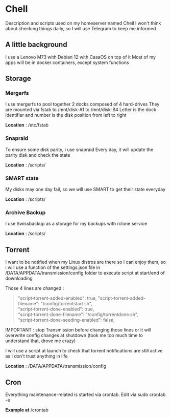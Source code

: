 # Chell
Description and scripts used on my homeserver named Chell
I won't think about checking things daily, so I will use Telegram to keep me informed

## A little background
I use a Lenovo M73 with Debian 12 with CasaOS on top of it
Most of my apps will be in docker containers, except system functions

## Storage
### Mergerfs
I use mergerfs to pool together 2 docks composed of 4 hard-drives
They are mounted via fstab to /mnt/disk-A1 to /mnt/disk-B4
Letter is the dock identifier and number is the disk position from left to right

**Location** : /etc/fstab

### Snapraid
To ensure some disk parity, i use snapraid
Every day, it will update the parity disk and check the state

**Location** : /scripts/

### SMART state
My disks may one day fail, so we will use SMART to get their state everyday

**Location** : /scripts/

### Archive Backup
I use Swissbackup as a storage for my backups with rclone service

**Location** : /scripts/

## Torrent
I want to be notified when my Linux distros are there so I can enjoy them, so i will use a function of the settings.json file in /DATA/APPDATA/transmission/config folder to execute script at start/end of downloading

Those 4 lines are changed :

>"script-torrent-added-enabled": true,
>"script-torrent-added-filename": "/config/torrentstart.sh",  
>"script-torrent-done-enabled": true,  
>"script-torrent-done-filename": "/config/torrentdone.sh",  
>"script-torrent-done-seeding-enabled": false,

IMPORTANT : stop Transmission before changing those lines or it will overwrite config changes at shutdown (took me too much time to understand that, drove me crazy)

I will use a script at launch to check that torrent notifications are still active as I don't trust anything in life

**Location** : /DATA/APPDATA/transmission/config


## Cron
Everything maintenance-related is started via crontab. 
Edit via 
  sudo crontab -e

**Example at** /crontab


